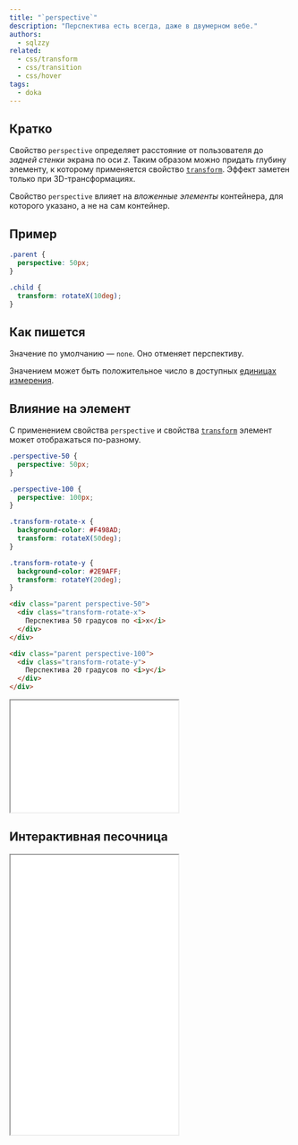 ```yaml
---
title: "`perspective`"
description: "Перспектива есть всегда, даже в двумерном вебе."
authors:
  - sqlzzy
related:
  - css/transform
  - css/transition
  - css/hover
tags:
  - doka
---
```


## Кратко

Свойство `perspective` определяет расстояние от пользователя до _задней стенки_ экрана по оси _z_. Таким образом можно придать глубину элементу, к которому применяется свойство [`transform`](/css/transform/). Эффект заметен только при 3D-трансформациях.

Свойство `perspective` влияет на _вложенные элементы_ контейнера, для которого указано, а не на сам контейнер.

## Пример

```css
.parent {
  perspective: 50px;
}

.child {
  transform: rotateX(10deg);
}
```

## Как пишется

Значение по умолчанию — `none`. Оно отменяет перспективу.

Значением может быть положительное число в доступных [единицах измерения](/css/numeric-types/).

## Влияние на элемент

С применением свойства `perspective` и свойства [`transform`](/css/transform/) элемент может отображаться по-разному.

```css
.perspective-50 {
  perspective: 50px;
}

.perspective-100 {
  perspective: 100px;
}

.transform-rotate-x {
  background-color: #F498AD;
  transform: rotateX(50deg);
}

.transform-rotate-y {
  background-color: #2E9AFF;
  transform: rotateY(20deg);
}
```

```html
<div class="parent perspective-50">
  <div class="transform-rotate-x">
    Перспектива 50 градусов по <i>x</i>
  </div>
</div>

<div class="parent perspective-100">
  <div class="transform-rotate-y">
    Перспектива 20 градусов по <i>y</i>
  </div>
</div>
```

<iframe title="Пример использования" src="demos/static/" height="200"></iframe>

## Интерактивная песочница

<iframe title="Интерактивная песочница" src="demos/dynamic/" height="500"></iframe>
